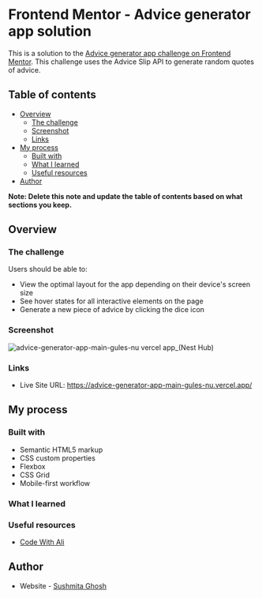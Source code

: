 # Frontend Mentor - Advice generator app solution

This is a solution to the [Advice generator app challenge on Frontend Mentor](https://www.frontendmentor.io/challenges/advice-generator-app-QdUG-13db). This challenge uses the Advice Slip API to generate random quotes of advice.

## Table of contents

- [Overview](#overview)
  - [The challenge](#the-challenge)
  - [Screenshot](#screenshot)
  - [Links](#links)
- [My process](#my-process)
  - [Built with](#built-with)
  - [What I learned](#what-i-learned)
  - [Useful resources](#useful-resources)
- [Author](#author)

**Note: Delete this note and update the table of contents based on what sections you keep.**

## Overview

### The challenge

Users should be able to:

- View the optimal layout for the app depending on their device's screen size
- See hover states for all interactive elements on the page
- Generate a new piece of advice by clicking the dice icon

### Screenshot
![advice-generator-app-main-gules-nu vercel app_(Nest Hub)](https://github.com/Sushmita-Ghosh/frontend-mentors/assets/82622059/1bf0c2ac-76b9-4a5d-8ffe-7d8068d1be5f)


### Links

- Live Site URL: https://advice-generator-app-main-gules-nu.vercel.app/

## My process

### Built with

- Semantic HTML5 markup
- CSS custom properties
- Flexbox
- CSS Grid
- Mobile-first workflow

### What I learned

### Useful resources

- [Code With Ali](https://www.youtube.com/watch?v=pf6HX1CQ3Sc&t=172s)

## Author

- Website - [Sushmita Ghosh](https://www.your-site.com)
